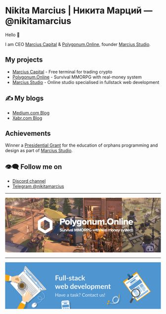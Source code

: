 # Nikita Marcius | Никита Марций — @nikitamarcius

Hello 👋

I am CEO [Marcius Capital](//marcius.capital) & [Polygonum.Online](//Polygonum.Online), founder [Marcius Studio](//marcius.studio). 

## My projects

* [Marcius Capital](//marcius.capital) - Free terminal for trading crypto
* [Polygonum.Online](//polygonum.online) - Survival MMORPG with real-money system
* [Marcius Studio](//marcius.studio) - Online studio specialised in fullstack web development


## ✍ My blogs

* [Medium.com Blog](https://medium.com/marcius-studio)
* [Xabr.com Blog](https://habr.com/ru/users/nikitamarcius/)

## Achievements

Winner a [Presidential Grant](//xn--80afcdbalict6afooklqi5o.xn--p1ai/public/application/item?id=558E50BC-ABF6-4142-8B88-6E4E59F001BC) for the education of orphans programming and design as part of [Marcius Studio](//marcius.studio).

## 👁‍🗨 Follow me on

* [Discord channel](https://discordapp.com/invite/DaWfrPx)
* [Telegram @nikitamarcius](https://t.me/nikitamarcius)

___

<a href="//polygonum.online" target="_blank">
<img src="/polygonum-online-banner.png">
</a>

___


<a href="//marcius.studio" target="_blank">
<img src="/banner.svg">
</a>
